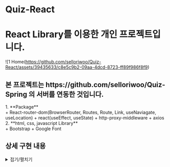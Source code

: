 # Quiz-React

<h1>React Library를 이용한 개인 프로젝트입니다.</h1>

![1 Home(https://github.com/selloriwoo/Quiz-React/assets/39435633/c8e5c9b2-09aa-4dcd-8723-ff89f986f8f9)

<h2>본 프로젝트는 https://github.com/selloriwoo/Quiz-Spring 의 서버를 연동한 것입니다. </h2>
1. **Package**<br />
   + React-router-dom(BrowserRouter, Routes, Route, Link, useNaviagate, useLocation)
   + react(useEffect, useState)
   + http-proxy-middleware
   + axios
2. **html, css, javascript Library**<br />
   + Bootstrap
   + Google Font


## 상세 구현 내용

<details>
<summary>접기/펼치기</summary>

</details>
